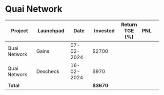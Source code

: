 # Quai Network



<table data-full-width="true"><thead><tr><th width="152">Project</th><th width="138">Launchpad</th><th width="132">Date</th><th width="133">Invested</th><th>Return TGE (%)</th><th>PNL</th><th></th></tr></thead><tbody><tr><td>Quai Network</td><td>Gains</td><td>07-02-2024</td><td>$2700</td><td></td><td></td><td></td></tr><tr><td>Quai Network</td><td>Dexcheck</td><td>16-02-2024</td><td>$970</td><td></td><td></td><td></td></tr><tr><td><strong>Total</strong></td><td></td><td></td><td><strong>$3670</strong></td><td></td><td></td><td></td></tr></tbody></table>

